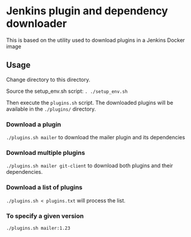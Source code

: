 # Jenkins plugin and dependency downloader

This is based on the utility used to download plugins in a Jenkins Docker image

## Usage

Change directory to this directory.

Source the setup_env.sh script: `. ./setup_env.sh`

Then execute the `plugins.sh` script. The downloaded plugins will be available in the `./plugins/` directory.

### Download a plugin

`./plugins.sh mailer` to download the mailer plugin and its dependencies

### Download multiple plugins

`./plugins.sh mailer git-client` to download both plugins and their dependencies.

### Download a list of plugins

`./plugins.sh < plugins.txt` will process the list.

### To specify a given version

`./plugins.sh mailer:1.23`

